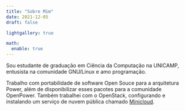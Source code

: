 ```yaml
---
title: "Sobre Mim"
date: 2021-12-05
draft: false

lightgallery: true

math:
  enable: true
---
```


Sou estudante de graduação em Ciência da Computação na UNICAMP, entusista
na comunidade GNU/Linux e amo programação.

Trabalho com portabilidade de software Open Souce para a arquitetura Power,
além de disponibilizar esses pacotes para a comunidade OpenPower.
Também trabalhei com o OpenStack, configurando e instalando um serviço de nuvem pública chamado
[Minicloud](https://openpower.ic.unicamp.br/minicloud/).
